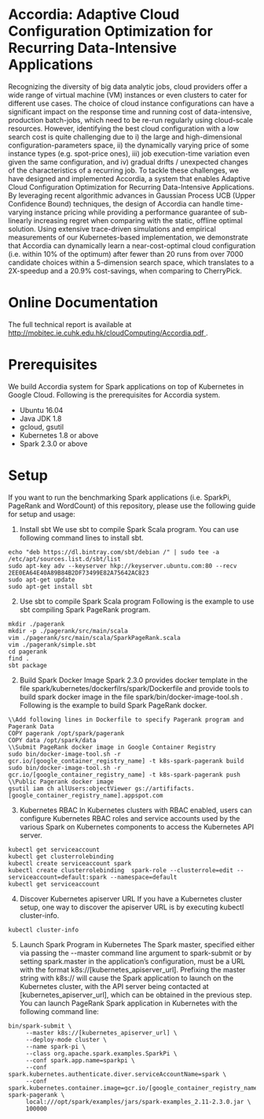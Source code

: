 # Accordia: Adaptive Cloud Configuration Optimization for Recurring Data-Intensive Applications
Recognizing the diversity of big data analytic jobs, cloud providers offer a wide range of virtual machine (VM) instances or even clusters to cater for different use cases. The choice of cloud instance configurations can have a significant impact on the response time and running cost of data-intensive, production batch-jobs, which need to be re-run regularly using cloud-scale resources. However, identifying the best cloud configuration with a low search cost is quite challenging due to i) the large and high-dimensional configuration-parameters space, ii) the dynamically varying price of some instance types (e.g. spot-price ones), iii) job execution-time variation even given the same configuration, and iv) gradual drifts / unexpected changes of the characteristics of a recurring job. To tackle these challenges, we have designed and implemented Accordia, a system that enables Adaptive Cloud Configuration Optimization for Recurring Data-Intensive Applications. By leveraging recent algorithmic advances in Gaussian Process UCB (Upper Confidence Bound) techniques, the design of Accordia can handle time-varying instance pricing while providing a performance guarantee of sub-linearly increasing regret when comparing with the static, offline optimal solution. Using extensive trace-driven simulations and empirical measurements of our Kubernetes-based implementation, we demonstrate that Accordia can dynamically learn a near-cost-optimal cloud configuration (i.e. within 10\% of the optimum) after fewer than 20 runs from over 7000 candidate choices within a 5-dimension search space, which translates to a 2X-speedup and a 20.9\% cost-savings, when comparing to CherryPick.


# Online Documentation
The full technical report is available at [http://mobitec.ie.cuhk.edu.hk/cloudComputing/Accordia.pdf ](http://mobitec.ie.cuhk.edu.hk/cloudComputing/Accordia.pdf).


# Prerequisites
We build Accordia system for Spark applications on top of Kubernetes in Google Cloud. Following is the prerequisites for Accordia system.

* Ubuntu 16.04
* Java JDK 1.8
* gcloud, gsutil
* Kubernetes 1.8 or above
* Spark 2.3.0 or above


# Setup
If you want to run the benchmarking Spark applications (i.e. SparkPi, PageRank and WordCount) of this repository, please use the following guide for setup and usage:

1) Install sbt
We use sbt to compile Spark Scala program. You can use following command lines to install sbt.
``` 
echo "deb https://dl.bintray.com/sbt/debian /" | sudo tee -a /etc/apt/sources.list.d/sbt/list
sudo apt-key adv --keyserver hkp://keyserver.ubuntu.com:80 --recv 2EE0EA64E40A89B84B2DF73499E82A75642AC823
sudo apt-get update
sudo apt-get install sbt
```

2) Use sbt to compile Spark Scala program
Following is the example to use sbt compiling Spark PageRank program.
```
mkdir ./pagerank
mkdir -p ./pagerank/src/main/scala     
vim ./pagerank/src/main/scala/SparkPageRank.scala
vim ./pagerank/simple.sbt
cd pagerank
find .
sbt package
```

2) Build Spark Docker Image
Spark 2.3.0 provides docker template in the file spark/kubernetes/dockerfilrs/spark/Dockerfile and provide tools to build spark docker image in the file spark/bin/docker-image-tool.sh . Following is the example to build Spark PageRank docker.
```
\\Add following lines in Dockerfile to specify Pagerank program and Pagerank Data
COPY pagerank /opt/spark/pagerank
COPY data /opt/spark/data
\\Submit PageRank docker image in Google Container Registry
sudo bin/docker-image-tool.sh -r gcr.io/[google_container_registry_name] -t k8s-spark-pagerank build
sudo bin/docker-image-tool.sh -r gcr.io/[google_container_registry_name] -t k8s-spark-pagerank push
\\Public Pagerank docker image
gsutil iam ch allUsers:objectViewer gs://artififacts.[google_container_registry_name].appspot.com
```

3) Kubernetes RBAC
In Kubernetes clusters with RBAC enabled, users can configure Kubernetes RBAC roles and service accounts used by the various Spark on Kubernetes components to access the Kubernetes API server.
```
kubectl get serviceaccount
kubectl get clusterrolebinding
kubectl create serviceaccount spark
kubectl create clusterrolebinding  spark-role --clusterrole=edit --serviceaccount=default:spark --namespace=default
kubectl get serviceaccount 
```

4) Discover Kubernetes apiserver URL
If you have a Kubernetes cluster setup, one way to discover the apiserver URL is by executing kubectl cluster-info.
```
kubectl cluster-info
```

5) Launch Spark Program in Kubernetes
The Spark master, specified either via passing the --master command line argument to spark-submit or by setting spark.master in the application’s configuration, must be a URL with the format k8s://[kubernetes_apiserver_url]. Prefixing the master string with k8s:// will cause the Spark application to launch on the Kubernetes cluster, with the API server being contacted at [kubernetes_apiserver_url], which can be obtained in the previous step. You can launch PageRank Spark application in Kubernetes with the following command line:
```
bin/spark-submit \
     --master k8s://[kubernetes_apiserver_url] \
     --deploy-mode cluster \
     --name spark-pi \
     --class org.apache.spark.examples.SparkPi \
     --conf spark.app.name=sparkpi \
     --conf spark.kubernetes.authenticate.diver.serviceAccountName=spark \
     --conf spark.kubernetes.container.image=gcr.io/[google_container_registry_name]/spark:k8s-spark-pagerank \
     local:///opt/spark/examples/jars/spark-examples_2.11-2.3.0.jar \
     100000
```
